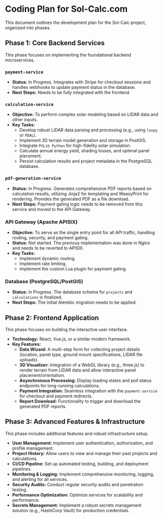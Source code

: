 # Coding Plan for Sol-Calc.com

This document outlines the development plan for the Sol-Calc project, organized into phases.

## Phase 1: Core Backend Services

This phase focuses on implementing the foundational backend microservices.

### `payment-service`

*   **Status:** In Progress. Integrates with Stripe for checkout sessions and handles webhooks to update payment status in the database. 
*   **Next Steps:** Needs to be fully integrated with the frontend.

### `calculation-service`

*   **Objective:** To perform complex solar modeling based on LIDAR data and other inputs.
*   **Key Tasks:**
    *   Develop robust LIDAR data parsing and processing (e.g., using `laspy` or `PDAL`).
    *   Implement 3D terrain model generation and storage in PostGIS.
    *   Integrate `PVLib Python` for high-fidelity solar simulation.
    *   Calculate annual energy yield, shading losses, and optimal panel placement.
    *   Persist calculation results and project metadata in the PostgreSQL database.

### `pdf-generation-service`

*   **Status:** In Progress. Generates comprehensive PDF reports based on calculation results, utilizing Jinja2 for templating and WeasyPrint for rendering. Provides the generated PDF as a file download.
*   **Next Steps:** Payment gating logic needs to be removed from this service and moved to the API Gateway.

### API Gateway (Apache APISIX)

*   **Objective:** To serve as the single entry point for all API traffic, handling routing, security, and payment gating.
*   **Status:** Not started. The previous implementation was done in Nginx and needs to be reverted to APISIX.
*   **Key Tasks:**
    *   Implement dynamic routing.
    *   Implement rate limiting.
    *   Implement the custom Lua plugin for payment gating.

### Database (PostgreSQL/PostGIS)

*   **Status:** In Progress. The database schema for `projects` and `calculations` is finalized. 
*   **Next Steps:** The initial Alembic migration needs to be applied.

## Phase 2: Frontend Application

This phase focuses on building the interactive user interface.

*   **Technology:** React, Vue.js, or a similar modern framework.
*   **Key Features:**
    *   **Data Wizard:** A multi-step form for collecting project details (location, panel type, ground mount specifications, LIDAR file uploads).
    *   **3D Visualizer:** Integration of a WebGL library (e.g., three.js) to render terrain from LIDAR data and allow interactive panel placement/orientation.
    *   **Asynchronous Processing:** Display loading states and poll status endpoints for long-running calculations.
    *   **Payment Integration:** Seamless integration with the `payment-service` for checkout and payment redirects.
    *   **Report Download:** Functionality to trigger and download the generated PDF reports.

## Phase 3: Advanced Features & Infrastructure

This phase includes additional features and robust infrastructure setup.

*   **User Management:** Implement user authentication, authorization, and profile management.
*   **Project History:** Allow users to view and manage their past projects and calculations.
*   **CI/CD Pipeline:** Set up automated testing, building, and deployment pipelines.
*   **Monitoring & Logging:** Implement comprehensive monitoring, logging, and alerting for all services.
*   **Security Audits:** Conduct regular security audits and penetration testing.
*   **Performance Optimization:** Optimize services for scalability and performance.
*   **Secrets Management:** Implement a robust secrets management solution (e.g., HashiCorp Vault) for production credentials.